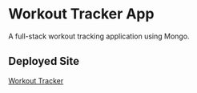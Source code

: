 # Workout Tracker App
A full-stack workout tracking application using Mongo.

## Deployed Site

[Workout Tracker](https://workout-fitness-tracker.herokuapp.com/)
